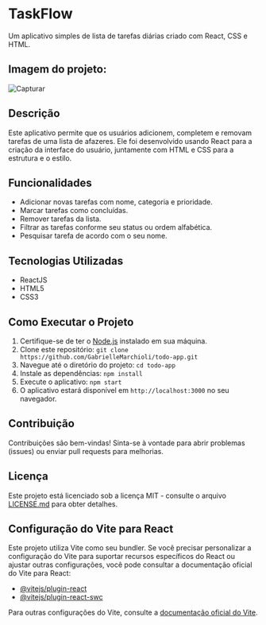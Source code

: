 # TaskFlow

Um aplicativo simples de lista de tarefas diárias criado com React, CSS e HTML.

## Imagem do projeto:

![Capturar](https://github.com/GabrielleMarchioli/todo-app/assets/109180231/c8495911-1cef-4adb-89fa-f38ee270ecb0)

## Descrição

Este aplicativo permite que os usuários adicionem, completem e removam tarefas de uma lista de afazeres. Ele foi desenvolvido usando React para a criação da interface do usuário, juntamente com HTML e CSS para a estrutura e o estilo.

## Funcionalidades

- Adicionar novas tarefas com nome, categoria e prioridade.
- Marcar tarefas como concluídas.
- Remover tarefas da lista.
- Filtrar as tarefas conforme seu status ou ordem alfabética.
- Pesquisar tarefa de acordo com o seu nome.

## Tecnologias Utilizadas

- ReactJS
- HTML5
- CSS3

## Como Executar o Projeto

1. Certifique-se de ter o [Node.js](https://nodejs.org/) instalado em sua máquina.
2. Clone este repositório: `git clone https://github.com/GabrielleMarchioli/todo-app.git`
3. Navegue até o diretório do projeto: `cd todo-app`
4. Instale as dependências: `npm install`
5. Execute o aplicativo: `npm start`
6. O aplicativo estará disponível em `http://localhost:3000` no seu navegador.

## Contribuição

Contribuições são bem-vindas! Sinta-se à vontade para abrir problemas (issues) ou enviar pull requests para melhorias.

## Licença

Este projeto está licenciado sob a licença MIT - consulte o arquivo [LICENSE.md](LICENSE.md) para obter detalhes.

## Configuração do Vite para React

Este projeto utiliza Vite como seu bundler. Se você precisar personalizar a configuração do Vite para suportar recursos específicos do React ou ajustar outras configurações, você pode consultar a documentação oficial do Vite para React:

- [@vitejs/plugin-react](https://github.com/vitejs/vite-plugin-react/blob/main/packages/plugin-react/README.md)
- [@vitejs/plugin-react-swc](https://github.com/vitejs/vite-plugin-react-swc)

Para outras configurações do Vite, consulte a [documentação oficial do Vite](https://vitejs.dev/config/).